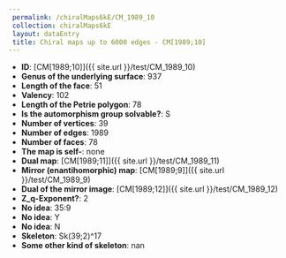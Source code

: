 ```yaml
--- 
 permalink: /chiralMaps6kE/CM_1989_10 
 collection: chiralMaps6kE
 layout: dataEntry
 title: Chiral maps up to 6000 edges - CM[1989;10]
---
```


- **ID**: [CM[1989;10]]({{ site.url }}/test/CM_1989_10)
- **Genus of the underlying surface**: 937
- **Length of the face**: 51
- **Valency**: 102
- **Length of the Petrie polygon**: 78
- **Is the automorphism group solvable?**: S
- **Number of vertices**: 39
- **Number of edges**: 1989
- **Number of faces**: 78
- **The map is self-**: none
- **Dual map**: [CM[1989;11]]({{ site.url }}/test/CM_1989_11)
- **Mirror (enantihomorphic) map**: [CM[1989;9]]({{ site.url }}/test/CM_1989_9)
- **Dual of the mirror image**: [CM[1989;12]]({{ site.url }}/test/CM_1989_12)
- **Z_q-Exponent?**: 2
- **No idea**:  35:9
- **No idea**: Y
- **No idea**: N
- **Skeleton**: Sk(39;2)^17
- **Some other kind of skeleton**: nan
